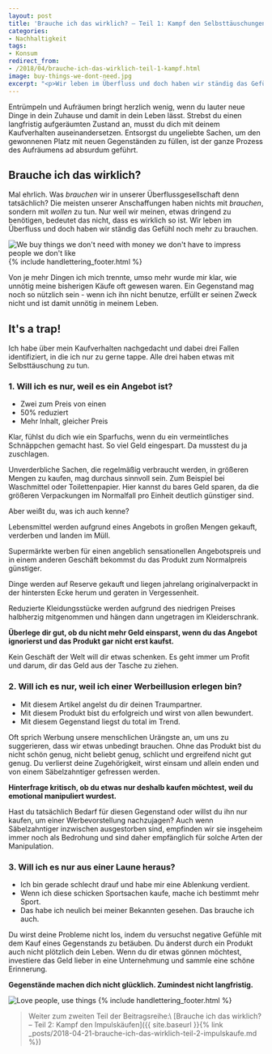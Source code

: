 ```yaml
---
layout: post
title: 'Brauche ich das wirklich? – Teil 1: Kampf den Selbsttäuschungen'
categories:
- Nachhaltigkeit
tags:
- Konsum
redirect_from:
- /2018/04/brauche-ich-das-wirklich-teil-1-kampf.html
image: buy-things-we-dont-need.jpg
excerpt: "<p>Wir leben im Überfluss und doch haben wir ständig das Gefühl noch mehr zu brauchen. Hier zeige ich dir drei typische Fallen von Selbsttäuschung auf, die zu unnötigem Konsum verleiten.</p>"
---
```


Entrümpeln und Aufräumen bringt herzlich wenig, wenn du lauter
neue Dinge in dein Zuhause und damit in dein Leben lässt. Strebst du
einen langfristig aufgeräumten Zustand an, musst du dich mit deinem
Kaufverhalten auseinandersetzen. Entsorgst du ungeliebte Sachen, um den
gewonnenen Platz mit neuen Gegenständen zu füllen, ist der ganze Prozess
des Aufräumens ad absurdum geführt.

## Brauche ich das wirklich?

Mal ehrlich. Was *brauchen* wir in unserer Überflussgesellschaft denn
tatsächlich? Die meisten unserer Anschaffungen haben nichts mit
*brauchen*, sondern mit *wollen* zu tun. Nur weil wir meinen, etwas
dringend zu benötigen, bedeutet das nicht, dass es wirklich so ist. Wir
leben im Überfluss und doch haben wir ständig das Gefühl noch mehr zu
brauchen.

![We buy things we don't need with money we don't have to impress people we don't like]({{site.baseurl}}/assets/img/posts/buy-things-we-dont-need.jpg)
{% include handlettering_footer.html %}

Von je mehr Dingen ich mich trennte, umso mehr wurde mir klar, wie
unnötig meine bisherigen Käufe oft gewesen waren. Ein Gegenstand mag
noch so nützlich sein - wenn ich ihn nicht benutze, erfüllt er seinen
Zweck nicht und ist damit unnötig in meinem Leben.

## It's a trap!

Ich habe über mein Kaufverhalten nachgedacht und dabei drei Fallen
identifiziert, in die ich nur zu gerne tappe. Alle drei haben etwas mit
Selbsttäuschung zu tun.

### 1. Will ich es nur, weil es ein Angebot ist?

-   Zwei zum Preis von einen
-   50% reduziert
-   Mehr Inhalt, gleicher Preis

Klar, fühlst du dich wie ein Sparfuchs, wenn du ein vermeintliches
Schnäppchen gemacht hast. So viel Geld eingespart. Da musstest du ja
zuschlagen.

Unverderbliche Sachen, die regelmäßig verbraucht werden, in größeren
Mengen zu kaufen, mag durchaus sinnvoll sein. Zum Beispiel bei
Waschmittel oder Toilettenpapier. Hier kannst du bares Geld sparen, da
die größeren Verpackungen im Normalfall pro Einheit deutlich günstiger
sind.

Aber weißt du, was ich auch kenne?

Lebensmittel werden aufgrund eines Angebots in großen Mengen gekauft,
verderben und landen im Müll.

Supermärkte werben für einen angeblich sensationellen Angebotspreis und
in einem anderen Geschäft bekommst du das Produkt zum Normalpreis
günstiger.

Dinge werden auf Reserve gekauft und liegen jahrelang originalverpackt
in der hintersten Ecke herum und geraten in Vergessenheit.

Reduzierte Kleidungsstücke werden aufgrund des niedrigen Preises
halbherzig mitgenommen und hängen dann ungetragen im Kleiderschrank.

**Überlege dir gut, ob du nicht mehr Geld einsparst, wenn du das Angebot
ignorierst und das Produkt gar nicht erst kaufst.**

Kein Geschäft der Welt will dir etwas schenken. Es geht immer um Profit
und darum, dir das Geld aus der Tasche zu ziehen.

### 2. Will ich es nur, weil ich einer Werbeillusion erlegen bin?

-   Mit diesem Artikel angelst du dir deinen Traumpartner.
-   Mit diesem Produkt bist du erfolgreich und wirst von allen
    bewundert. 
-   Mit diesem Gegenstand liegst du total im Trend.

Oft sprich Werbung unsere menschlichen Urängste an, um uns zu
suggerieren, dass wir etwas unbedingt brauchen. Ohne das Produkt bist du
nicht schön genug, nicht beliebt genug, schlicht und ergreifend nicht
gut genug. Du verlierst deine Zugehörigkeit, wirst einsam und allein
enden und von einem Säbelzahntiger gefressen werden.

**Hinterfrage kritisch, ob du etwas nur deshalb kaufen möchtest, weil du
emotional manipuliert wurdest.**

Hast du tatsächlich Bedarf für diesen Gegenstand oder willst du ihn nur
kaufen, um einer Werbevorstellung nachzujagen? Auch wenn Säbelzahntiger
inzwischen ausgestorben sind, empfinden wir sie insgeheim immer noch als
Bedrohung und sind daher empfänglich für solche Arten der Manipulation.

### 3. Will ich es nur aus einer Laune heraus?

-   Ich bin gerade schlecht drauf und habe mir eine Ablenkung verdient.
-   Wenn ich diese schicken Sportsachen kaufe, mache ich bestimmt mehr
    Sport.
-   Das habe ich neulich bei meiner Bekannten gesehen. Das brauche ich
    auch.

Du wirst deine Probleme nicht los, indem du versuchst negative Gefühle
mit dem Kauf eines Gegenstands zu betäuben. Du änderst durch ein Produkt
auch nicht plötzlich dein Leben. Wenn du dir etwas gönnen möchtest,
investiere das Geld lieber in eine Unternehmung und sammle eine schöne
Erinnerung.

**Gegenstände machen dich nicht glücklich. Zumindest nicht
langfristig.**

![Love people, use things]({{site.baseurl}}/assets/img/posts/love-people-use-things.jpg)
{% include handlettering_footer.html %}

> Weiter zum zweiten Teil der Beitragsreihe:\\
[Brauche ich das wirklich? – Teil 2: Kampf den Impulskäufen]({{ site.baseurl }}{% link _posts/2018-04-21-brauche-ich-das-wirklich-teil-2-impulskaufe.md %})
